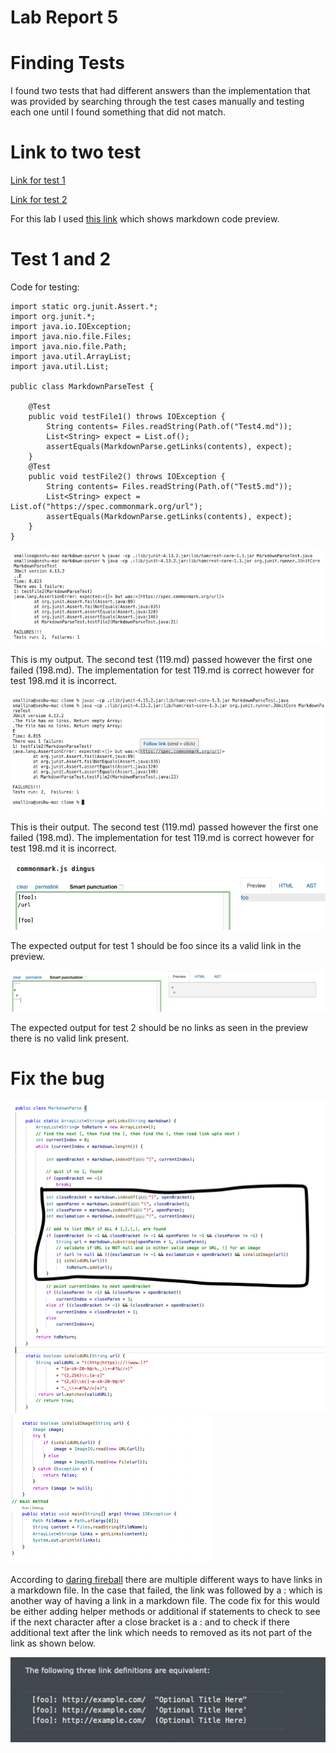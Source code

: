 # Lab Report 5

# Finding Tests 

I found two tests that had different answers than the implementation that was provided by searching through the test cases manually and testing each one until I found something that did not match. 

# Link to two test 

[Link for test 1](https://github.com/nidhidhamnani/markdown-parser/blob/main/test-files/198.md)

[Link for test 2](https://github.com/nidhidhamnani/markdown-parser/blob/main/test-files/119.md)

For this lab I used [this link]() which shows markdown code preview. 

# Test 1 and 2 

Code for testing: 

```
import static org.junit.Assert.*;
import org.junit.*;
import java.io.IOException;
import java.nio.file.Files;
import java.nio.file.Path;
import java.util.ArrayList;
import java.util.List;

public class MarkdownParseTest {

    @Test
    public void testFile1() throws IOException {
        String contents= Files.readString(Path.of("Test4.md"));
        List<String> expect = List.of();
        assertEquals(MarkdownParse.getLinks(contents), expect);
    }
    @Test
    public void testFile2() throws IOException {
        String contents= Files.readString(Path.of("Test5.md"));
        List<String> expect = List.of("https://spec.commonmark.org/url");
        assertEquals(MarkdownParse.getLinks(contents), expect);
    }
}
```

![My Output](MyOutput.png) 

This is my output. The second test (119.md) passed however the first one failed (198.md). The implementation for test 119.md is correct however for test 198.md it is incorrect.

![Their Output](TheirOutput.png)

This is their output. The second test (119.md) passed however the first one failed (198.md). The implementation for test 119.md is correct however for test 198.md it is incorrect.

![Expected Output](Test198.png)

The expected output for test 1 should be foo since its a valid link in the preview. 

![Expected Output](Test119.png)

The expected output for test 2 should be no links as seen in the preview there is no valid link present. 

# Fix the bug 

![Code Snippet 1](CodeSnippet1.png)
![Code Snippet 2](Snippet2.png)

According to [daring fireball](https://daringfireball.net/projects/markdown/syntax#link) there are multiple different ways to have links in a markdown file. In the case that failed, the link was followed by a : which is another way of having a link in a markdown file. The code fix for this would be either adding helper methods or additional if statements to check to see if the next character after a close bracket is a : and to check if there additional text after the link which needs to removed as its not part of the link as shown below.

![Example](Example.png)







